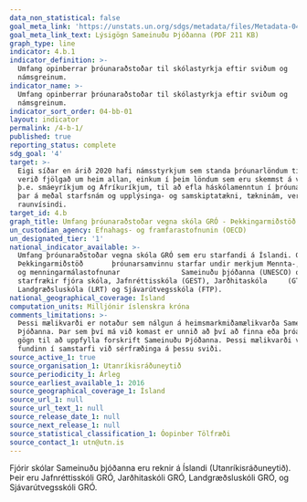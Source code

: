 ```yaml
---
data_non_statistical: false
goal_meta_link: 'https://unstats.un.org/sdgs/metadata/files/Metadata-04-0B-01.pdf'
goal_meta_link_text: Lýsigögn Sameinuðu Þjóðanna (PDF 211 KB)
graph_type: line
indicator: 4.b.1
indicator_definition: >-
  Umfang opinberrar þróunaraðstoðar til skólastyrkja eftir sviðum og
  námsgreinum.
indicator_name: >-
  Umfang opinberrar þróunaraðstoðar til skólastyrkja eftir sviðum og
  námsgreinum.
indicator_sort_order: 04-bb-01
layout: indicator
permalink: /4-b-1/
published: true
reporting_status: complete
sdg_goal: '4'
target: >-
  Eigi síðar en árið 2020 hafi námsstyrkjum sem standa þróunarlöndum til boða
  verið fjölgað um heim allan, einkum í þeim löndum sem eru skemmst á veg komin,
  þ.e. smáeyríkjum og Afríkuríkjum, til að efla háskólamenntun í þróunarlöndum,
  þar á meðal starfsnám og upplýsinga- og samskiptatækni, tækninám, verkfræði og
  raunvísindi.
target_id: 4.b
graph_title: Umfang þróunaraðstoðar vegna skóla GRÓ - Þekkingarmiðstöð þróunarsamvinnu
un_custodian_agency: Efnahags- og framfarastofnunin (OECD)
un_designated_tier: '1'
national_indicator_available: >-
  Umfang þróunaraðstoðar vegna skóla GRÓ sem eru starfandi á Íslandi. GRÓ -
  Þekkingarmiðstöð       þróunarsamvinnu starfar undir merkjum Mennta-, vísinda-
  og menningarmálastofnunar               Sameinuðu þjóðanna (UNESCO) og
  starfrækir fjóra skóla, Jafnréttisskóla (GEST), Jarðhitaskóla     (GTP),
  Landgræðsluskóla (LRT) og Sjávarútvegsskóla (FTP).
national_geographical_coverage: Ísland
computation_units: Milljónir íslenskra króna
comments_limitations: >-
  Þessi mælikvarði er notaður sem nálgun á heimsmarkmiðamælikvarða Sameinuðu
  Þjóðanna. Þar sem því má við komast er unnið að því að finna eða þróa íslensk
  gögn til að uppfylla forskrift Sameinuðu Þjóðanna. Þessi mælikvarði var
  fundinn í samstarfi við sérfræðinga á þessu sviði.
source_active_1: true
source_organisation_1: Utanríkisráðuneytið
source_periodicity_1: Árleg
source_earliest_available_1: 2016
source_geographical_coverage_1: Ísland
source_url_1: null
source_url_text_1: null
source_release_date_1: null
source_next_release_1: null
source_statistical_classification_1: Óopinber Tölfræði
source_contact_1: utn@utn.is
---
```


Fjórir skólar Sameinuðu þjóðanna eru reknir á Íslandi (Utanríkisráðuneytið). Þeir eru Jafnréttisskóli GRÓ, Jarðhitaskóli GRÓ, Landgræðsluskóli GRÓ, og Sjávarútvegsskóli GRÓ.
